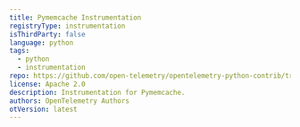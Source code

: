 ```yaml
---
title: Pymemcache Instrumentation
registryType: instrumentation
isThirdParty: false
language: python
tags:
  - python
  - instrumentation
repo: https://github.com/open-telemetry/opentelemetry-python-contrib/tree/main/instrumentation/opentelemetry-instrumentation-pymemcache
license: Apache 2.0
description: Instrumentation for Pymemcache.
authors: OpenTelemetry Authors
otVersion: latest
---
```

